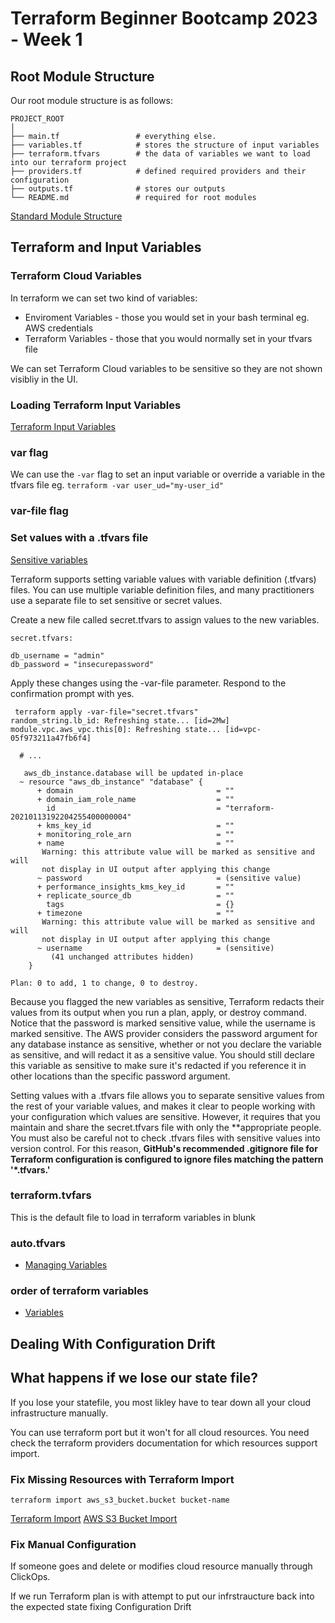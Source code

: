 # Terraform Beginner Bootcamp 2023 - Week 1

## Root Module Structure

Our root module structure is as follows:

```
PROJECT_ROOT
│
├── main.tf                 # everything else.
├── variables.tf            # stores the structure of input variables
├── terraform.tfvars        # the data of variables we want to load into our terraform project
├── providers.tf            # defined required providers and their configuration
├── outputs.tf              # stores our outputs
└── README.md               # required for root modules
```

[Standard Module Structure](https://developer.hashicorp.com/terraform/language/modules/develop/structure)

## Terraform and Input Variables

### Terraform Cloud Variables

In terraform we can set two kind of variables:
- Enviroment Variables - those you would set in your bash terminal eg. AWS credentials
- Terraform Variables - those that you would normally set in your tfvars file

We can set Terraform Cloud variables to be sensitive so they are not shown visibliy in the UI.

### Loading Terraform Input Variables

[Terraform Input Variables](https://developer.hashicorp.com/terraform/language/values/variables)

### var flag
We can use the `-var` flag to set an input variable or override a variable in the tfvars file eg. `terraform -var user_ud="my-user_id"`

### var-file flag

### Set values with a .tfvars file
[Sensitive variables](https://developer.hashicorp.com/terraform/tutorials/configuration-language/sensitive-variables)

Terraform supports setting variable values with variable definition (.tfvars) files. You can use multiple variable definition files, and many practitioners use a separate file to set sensitive or secret values.

Create a new file called secret.tfvars to assign values to the new variables.
```
secret.tfvars:

db_username = "admin"
db_password = "insecurepassword"
``````
Apply these changes using the -var-file parameter. Respond to the confirmation prompt with yes.

```
 terraform apply -var-file="secret.tfvars"
random_string.lb_id: Refreshing state... [id=2Mw]
module.vpc.aws_vpc.this[0]: Refreshing state... [id=vpc-05f973211a47fb6f4]

  # ...

   aws_db_instance.database will be updated in-place
  ~ resource "aws_db_instance" "database" {
      + domain                                = ""
      + domain_iam_role_name                  = ""
        id                                    = "terraform-20210113192204255400000004"
      + kms_key_id                            = ""
      + monitoring_role_arn                   = ""
      + name                                  = ""
       Warning: this attribute value will be marked as sensitive and will
       not display in UI output after applying this change
      ~ password                              = (sensitive value)
      + performance_insights_kms_key_id       = ""
      + replicate_source_db                   = ""
        tags                                  = {}
      + timezone                              = ""
       Warning: this attribute value will be marked as sensitive and will
       not display in UI output after applying this change
      ~ username                              = (sensitive)
         (41 unchanged attributes hidden)
    }

Plan: 0 to add, 1 to change, 0 to destroy.
````

Because you flagged the new variables as sensitive, Terraform redacts their values from its output when you run a plan, apply, or destroy command. 
Notice that the password is marked sensitive value, while the username is marked sensitive. The AWS provider considers the password argument for any database instance as sensitive, whether or not you declare the variable as sensitive, and will redact it as a sensitive value. You should still declare this variable as sensitive to make sure it's redacted if you reference it in other locations than the specific password argument.

Setting values with a .tfvars file allows you to separate sensitive values from the rest of your variable values, and makes it clear to people working with your configuration which values are sensitive. However, it requires that you maintain and share the secret.tfvars file with only the **appropriate people. You must also be careful not to check .tfvars files with sensitive values into version control. For this reason, **GitHub's recommended .gitignore file for Terraform configuration is configured to ignore files matching the pattern '*.tfvars.'**


### terraform.tvfars

This is the default file to load in terraform variables in blunk

### auto.tfvars

- [Managing Variables
](https://developer.hashicorp.com/terraform/enterprise/workspaces/variables/managing-variables)

### order of terraform variables

- [Variables](https://developer.hashicorp.com/terraform/enterprise/workspaces/variables)


## Dealing With Configuration Drift

## What happens if we lose our state file?

If you lose your statefile, you most likley have to tear down all your cloud infrastructure manually.

You can use terraform port but it won't for all cloud resources. You need check the terraform providers documentation for which resources support import.

### Fix Missing Resources with Terraform Import

`terraform import aws_s3_bucket.bucket bucket-name`

[Terraform Import](https://developer.hashicorp.com/terraform/cli/import)
[AWS S3 Bucket Import](https://registry.terraform.io/providers/hashicorp/aws/latest/docs/resources/s3_bucket#import)

### Fix Manual Configuration

If someone goes and delete or modifies cloud resource manually through ClickOps. 

If we run Terraform plan is with attempt to put our infrstraucture back into the expected state fixing Configuration Drift